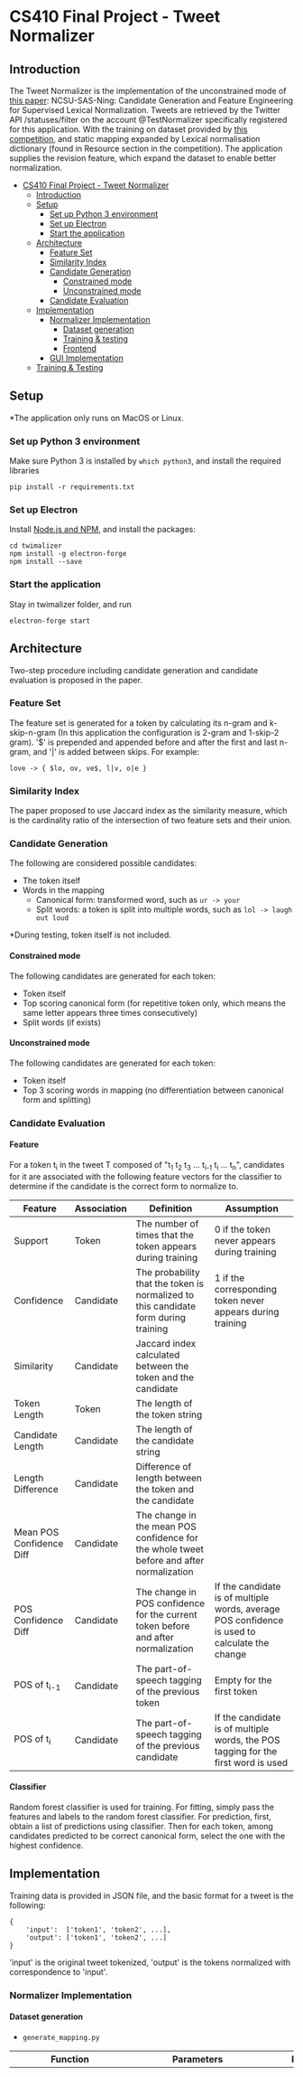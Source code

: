 # CS410 Final Project - Tweet Normalizer

## Introduction

The Tweet Normalizer is the implementation of the unconstrained mode of [this paper](http://www.aclweb.org/anthology/W15-4313): NCSU-SAS-Ning: Candidate Generation and Feature Engineering for Supervised Lexical Normalization. Tweets are retrieved by the Twitter API /statuses/filter on the account @TestNormalizer specifically registered for this application. With the training on dataset provided by [this competition](https://noisy-text.github.io/2015/norm-shared-task.html), and static mapping expanded by Lexical normalisation dictionary (found in Resource section in the competition). The application supplies the revision feature, which expand the dataset to enable better normalization.

- [CS410 Final Project - Tweet Normalizer](#cs410-final-project---tweet-normalizer)
    - [Introduction](#introduction)
    - [Setup](#setup)
        - [Set up Python 3 environment](#set-up-python-3-environment)
        - [Set up Electron](#set-up-electron)
        - [Start the application](#start-the-application)
    - [Architecture](#architecture)
        - [Feature Set](#feature-set)
        - [Similarity Index](#similarity-index)
        - [Candidate Generation](#candidate-generation)
            - [Constrained mode](#constrained-mode)
            - [Unconstrained mode](#unconstrained-mode)
        - [Candidate Evaluation](#candidate-evaluation)
    - [Implementation](#implementation)
        - [Normalizer Implementation](#normalizer-implementation)
            - [Dataset generation](#dataset-generation)
            - [Training & testing](#training-testing)
            - [Frontend](#frontend)
        - [GUI Implementation](#gui-implementation)
    - [Training & Testing](#training-testing)

## Setup

*The application only runs on MacOS or Linux.

### Set up Python 3 environment
Make sure Python 3 is installed by `which python3`, and install the required libraries
```
pip install -r requirements.txt
```

### Set up Electron

Install [Node.js and NPM](https://nodejs.org/en/), and install the packages:
```
cd twimalizer
npm install -g electron-forge
npm install --save
```

### Start the application

Stay in twimalizer folder, and run
```
electron-forge start
```

## Architecture

Two-step procedure including candidate generation and candidate evaluation is proposed in the paper.

### Feature Set

The feature set is generated for a token by calculating its n-gram and k-skip-n-gram (In this application the configuration is 2-gram and 1-skip-2 gram). '$' is prepended and appended before and after the first and last n-gram, and '|' is added between skips. For example:

```
love -> { $lo, ov, ve$, l|v, o|e }
```

### Similarity Index

The paper proposed to use Jaccard index as the similarity measure, which is the cardinality ratio of the intersection of two feature sets and their union.

### Candidate Generation

The following are considered possible candidates:
- The token itself
- Words in the mapping
    - Canonical form: transformed word, such as `ur -> your`
    - Split words: a token is split into multiple words, such as `lol -> laugh out loud`

*During testing, token itself is not included.

#### Constrained mode

The following candidates are generated for each token:
- Token itself
- Top scoring canonical form (for repetitive token only, which means the same letter appears three times consecutively)
- Split words (if exists)

#### Unconstrained mode

The following candidates are generated for each token:
- Token itself
- Top 3 scoring words in mapping (no differentiation between canonical form and splitting)

### Candidate Evaluation

#### Feature
For a token t<sub>i</sub> in the tweet T composed of "t<sub>1</sub> t<sub>2</sub> t<sub>3</sub> ... t<sub>i-1</sub> t<sub>i</sub> ... t<sub>n</sub>", candidates for it are associated with the following feature vectors for the classifier to determine if the candidate is the correct form to normalize to.

| Feature                  | Association | Definition                                                                               | Assumption                                                                                            |
| ------------------------ | ----------- | ---------------------------------------------------------------------------------------- | ----------------------------------------------------------------------------------------------------- |
| Support                  | Token       | The number of times that the token appears during training                               | 0 if the token never appears during training                                                          |
| Confidence               | Candidate   | The probability that the token is normalized to this candidate form during training      | 1 if the corresponding token never appears during training                                            |
| Similarity               | Candidate   | Jaccard index calculated between the token and the candidate                             |                                                                                                       |
| Token Length             | Token       | The length of the token string                                                           |                                                                                                       |
| Candidate Length         | Candidate   | The length of the candidate string                                                       |                                                                                                       |
| Length Difference        | Candidate   | Difference of length between the token and the candidate                                 |                                                                                                       |
| Mean POS Confidence Diff | Candidate   | The change in the mean POS confidence for the whole tweet before and after normalization |                                                                                                       |
| POS Confidence Diff      | Candidate   | The change in POS confidence for the current token before and after normalization        | If the candidate is of multiple words, average POS confidence is used to calculate the change         |
| POS of t<sub>i-1</sub>   | Candidate   | The part-of-speech tagging of the previous token                                         | Empty for the first token                                                                             |
| POS of t<sub>i</sub>     | Candidate   | The part-of-speech tagging of the previous candidate                                     | If the candidate is of multiple words, the POS tagging for the first word is used                     |


#### Classifier

Random forest classifier is used for training. For fitting, simply pass the features and labels to the random forest classifier. For prediction, first, obtain a list of predictions using classifier. Then for each token, among candidates predicted to be correct canonical form, select the one with the highest confidence.

## Implementation

Training data is provided in JSON file, and the basic format for a tweet is the following:
```
{
    'input':  ['token1', 'token2', ...],
    'output': ['token1', 'token2', ...]
}
```
'input' is the original tweet tokenized, 'output' is the tokens normalized with correspondence to 'input'.

### Normalizer Implementation

#### Dataset generation

- `generate_mapping.py`

| Function              | Parameters                                                                                                            | Return                                                                                                                | Description                                                                                                                                                                                                                                                                                                           |
| --------------------- | --------------------------------------------------------------------------------------------------------------------- | --------------------------------------------------------------------------------------------------------------------- | --------------------------------------------------------------------------------------------------------------------------------------------------------------------------------------------------------------------------------------------------------------------------------------------------------------------- |
| generateMap           | tweets:List                                                                                                           | (static_map,<br> support_map,<br> confidence_map,<br> index_map):(defaultdict, defaultdict, defaultdict, defaultdict) | Create the mapping from training data. Static map is all the mappings from token to its normalized form. Support map counts the times a token appears. Confidence map is the frequency count for each normalized form when a token appears. Index map is the Jaccard index between the token and the normalized form. |
| augmentMapUsingEMNLP  | (static_map,<br> support_map,<br> confidence_map,<br> index_map):(defaultdict, defaultdict, defaultdict, defaultdict) | (static_map,<br> support_map,<br> confidence_map,<br> index_map):(defaultdict, defaultdict, defaultdict, defaultdict) | Augment the mappings with EMNLP dataset.                                                                                                                                                                                                                                                                              |
| augmentMapUsingFeiLiu | (static_map,<br> support_map,<br> confidence_map,<br> index_map):(defaultdict, defaultdict, defaultdict, defaultdict) | (static_map,<br> support_map,<br> confidence_map,<br> index_map):(defaultdict, defaultdict, defaultdict, defaultdict) | Augment the mappings with Fei Liu's dataset.                                                                                                                                                                                                                                                                          |
| consolidateMap        | (static_map(defaultdict),<br> support_map(defaultdict),<br> confidence_map(defaultdict),<br> index_map(defaultdict))  | (static_map,<br> support_map,<br> confidence_map,<br> index_map):(dict, dict, dict, dict)                             | Convert to normal dictionary in Python for saving later.                                                                                                                                                                                                                                                              |

- `generate_pos_info.py`


| Function              | Parameters  | Return                                      | Description                                                                                                                                                                                                                                                                                                                                                                                                                    |
| --------------------- | ----------- | ------------------------------------------- | ------------------------------------------------------------------------------------------------------------------------------------------------------------------------------------------------------------------------------------------------------------------------------------------------------------------------------------------------------------------------------------------------------------------------------ |
| initWithPOS           | tweets:List | mappedTweets:List                           | Invoke ark-tweet POS tagger and extend each Tweet object with field `mean` (Mean POS tagging confidence), `prob` (Array of POS tagging confidence for each token), `tag` (Array of POS tags).                                                                                                                                                                                                                                  |
| generatePOSConfidence | tweets:List | (originalTweets, mappedTweets):(List, List) | Invoke ark-tweet POS tagger and extend each Tweet object with field `mean` (Mean POS tagging confidence), `prob` (Array of POS tagging confidence for each token), `tag` (Array of POS tags). Work only for tweets that normalize to equal or longer in length. If the normalized tweet is shorter in the number of tokens, it is dropped. `originalTweet` contains all legal tweets and `mappedTweets` is its mapped version. |

- `similarity_index.py`

| Function     | Parameters                                                                                              | Return       | Description                                                                |
| ------------ | ------------------------------------------------------------------------------------------------------- | ------------ | -------------------------------------------------------------------------- |
| ngram        | word:string<br>ninteger                                                                                 | k0gram:set   | Generate n-gram set. With $ appended (prepended) at the end (beginning).   |
| skipgram     | word:string<br>n:integer<br>k:integer                                                                   | kngram:set   | Generate k-skip-n gram set. With &#124; to separate characters.            |
| sim_feature  | word:string<br>n:integer<br>k:integer(default=1)                                                        | features:set | Generate proposed feature set which combines n-gram and k-skip-n gram.     |
| JaccardIndex | s1:string<br>s2:string<br>n:integer(default=2)<br>k:integer(default=1)<br>tailWeight:integer(default=3) | score:float  | Calculate the Jaccard index between two words.                             |

- `generate_candidate.py`

| Function                   | Parameters                                                                                                     | Return          | Description                                                                                                                                                                                                                                                                                                                                                                                                                         |
| -------------------------- | -------------------------------------------------------------------------------------------------------------- | --------------- | ----------------------------------------------------------------------------------------------------------------------------------------------------------------------------------------------------------------------------------------------------------------------------------------------------------------------------------------------------------------------------------------------------------------------------------- |
| generateCandidates         | mappedTweets:List<br>maps:(4 dictionaries)<br>includeSelf:bool(default=True)<br>constrained:bool(default=True) | candidates:List | Return a list of mapped candidates, which contain fields original input `input`, whether this is correct form `label`, feature vector `feature`, normalizing token `token`, type of candidate `category` (either `self`, `canonical`, or `split`), tweet index `tweet_idx`, and word index `idx`. If `constrained` is set True, then similarity measure is used only when the word is repetitive, otherwise, top 3 tokens are used. |
| generateTrainingCandidates | mappedTweets:List<br>maps:(4 dictionaries)<br>includeSelf:bool(default=False)                                  | candidates:List | Same as `generateCandidates` except for all possible normalizing tokens are used.                                                                                                                                                                                                                                                                                                                                                   |
| isRepetitive               | token:string                                                                                                   | repetitive:bool | Check whether three same letters appear consecutively.                                                                                                                                                                                                                                                                                                                                                                              |

- `generate_feature.py`

| Function               | Parameters                                   | Return                                                                                     | Description                                                                                                                        |
| ---------------------- | -------------------------------------------- | ------------------------------------------------------------------------------------------ | ---------------------------------------------------------------------------------------------------------------------------------- |
| generateFeatureVectors | (candidateTweets, TaggedTweets):(List, List) | (tweet_id, indices, category, token, training, label):(List, List, List ,List, List, List) | Generate feature vectors, and the corresponding properties and labels. See `generateCandidates` for explaination about properties. |

- `create_dataset.py`

The script that generates the training and testing dataset with all the mappings saved for future use.

#### Training & testing

- `predictor.py`

| Function          | Parameters                                                                            | Return                                                                  | Description                                                                                                                                                        |
| ----------------- | ------------------------------------------------------------------------------------- | ----------------------------------------------------------------------- | ------------------------------------------------------------------------------------------------------------------------------------------------------------------ |
| Predictor         | (classifier):<br>(sklearn.ensemble.RandomForestClassifier)                            | Predictor                                                               | __init__ the class                                                                                                                                                 |
| Predictor.fit     | (features,<br> labels):<br>(numpy.ndarray,<br> numpy.ndarray)                         | Predictor                                                               | Fit the features and labels to the predictor                                                                                                                       |
| Predictor.predict | (group_ix,<br> features):<br>(list,<br> numpy.ndarray)                                | (result):<br>(numpy.ndarray)                                            | predict the results by select just one canonical form for each group_ix. When labels are identical, default use the first column of training data to break the tie |
| Predictor.score   | (group_ix,<br> features,<br> labels):<br>(list,<br> numpy.ndarray,<br> numpy.ndarray) | (precision,<br> recall,<br> f1_score):<br>(float,<br> float,<br> float) | return precision recall and f1_score for testing_data                                                                                                              |

- `training.py`

training.py passed random forest classifier to the predictor class we create, fit the training data to it, and then save the model. It then evaluates the precision, recall, and f1-score on both the constrained and unconstrained datasets and prints out predictions to make sure result looks correct.

- `load_store_data.py`

| Function               | Parameters                                                                                                                                                                                  | Return                                                                                                               | Description                                                    |
| ---------------------- | ------------------------------------------------------------------------------------------------------------------------------------------------------------------------------------------- | -------------------------------------------------------------------------------------------------------------------- | -------------------------------------------------------------- |
| load_dataset_from_file | (filename,<br> categories):<br>(str, <br> numpy.ndarray)                                                                                                                                    | (group_ix,<br> tokens,<br> features,<br> labels):<br>(list,<br> numpy.ndarray,<br> numpy.ndarray,<br> numpy.ndarray) | load dataset from file to arrays needed for prediction         |
| load_dataset           | (tweet_ix,<br> ix,<br> tokens,<br> features,<br> labels,<br> categories):<br>(numpy.ndarray,<br> numpy.ndarray,<br> numpy.ndarray,<br> numpy.ndarray,<br> numpy.ndarray,<br> numpy.ndarray) | (group_ix,<br> tokens,<br> features,<br> labels):<br>(list,<br> numpy.ndarray,<br> numpy.ndarray,<br> numpy.ndarray) | load dataset from various part to arrays needed for prediction |
| save_model             | (model, <br> file_name):<br>(Predictor, <br> str)                                                                                                                                           | None                                                                                                                 | save model to file specified                                   |
| load_model             | (file_name):<br>(str)                                                                                                                                                                       | (model):<br>(Predictor)                                                                                              | load model from file specified                                 |


#### Frontend

- `normalize_tweets.py`

The script that spawns the unconstrained mode normalizer and read from `stdin` to get a tweet to normalize. The result is written to `stdout`.

| Function  | Parameters   | Return                                       | Description                                 |
| --------- | ------------ | -------------------------------------------- | ------------------------------------------- |
| mapATweet | tweet:string | (inputTokens, normalizedTokens):(List, List) | Normalize a single tweet and tokenize them. |

### GUI Implementation

The GUI is implemented using modern techniques with web development. The wrapper is Electron and the framework is Vue.js. Electron configuration is in `src/index.html` and `src/index.js`. Vue component `src/normalizer.vue` is using Semantic UI to create the feed list. A Twitter client is connected at the creation of the component, stream API is hooked to a function that continuously pushes new tweets to the array.

Normalizing process is achieved by using [Subprocess](https://www.npmjs.com/package/subprocess) to spawn a python instance to execute `normalize_tweets.py` with the input being the tweet and its output parsed to substitute the chosen tweet.

## Training & Testing

To train a new model, or, if new data are added and you would like to rebuild the dataset. Run
```
python3 create_dataset.py
python3 training.py
```

Now you have the model saved to a file, you can start the application in unconstrained mode following the instructions above.

For model evaluation, we obtained the following result (see training.py for more details):

| dataset       | precision          | recall             | f1-score           |
| ------------- | ------------------ | ------------------ | ------------------ |
| Constrained   | 0.9258239891267415 | 0.9989734188817598 | 0.9610087293889428 |
| Unconstrained | 0.972782874617737  | 0.9924084858569051 | 0.9824976835169361 |


## Brief contribution description

Dachun Sun:
online text normalization dataset collection.
training logic flow manipulation
implement and optimize word splitting process
implement enhanced frontend using electron
debugging and performance optimization
research paper analyzation
wrote the software documentation


TianCheng Wu:
backend machine learning data generation and preparation
learning feature extraction and selection
learning model selection and optimization
build training skeleton
research paper analyzation
wrote the software documentation

Xuanyi Zhu:
frontend implementation using the PyQt5 framework
frontend debugging and optimization
user-friendly GUI optimization with the empirical user study
group progress coordination
research paper analyzation
wrote the software documentation

project presentation video

